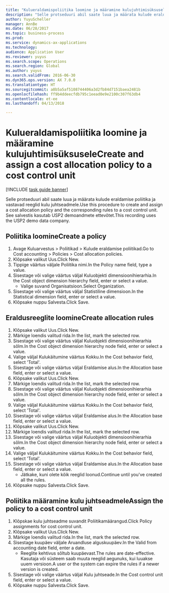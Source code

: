 ```yaml
--- 
title: "Kulueraldamispoliitika loomine ja määramine kulujuhtimisüksusele"
description: "Selle protseduuri abil saate luua ja määrata kulude eraldamise poliitika ja vastavad reeglid kulu juhtseadmele."
author: YuyuScheller
manager: AnnBe
ms.date: 06/28/2017
ms.topic: business-process
ms.prod: 
ms.service: dynamics-ax-applications
ms.technology: 
audience: Application User
ms.reviewer: yuyus
ms.search.scope: Operations
ms.search.region: Global
ms.author: yuyus
ms.search.validFrom: 2016-06-30
ms.dyn365.ops.version: AX 7.0.0
ms.translationtype: HT
ms.sourcegitcommit: a8b5a5af5108744406a3d2fb84d7151baea2481b
ms.openlocfilehash: ff9b4ddeecfdb795c1eead0e9e2100c307f63db4
ms.contentlocale: et-ee
ms.lasthandoff: 04/13/2018

---
```

# <a name="create-and-assign-a-cost-allocation-policy-to-a-cost-control-unit"></a><span data-ttu-id="57b78-103">Kulueraldamispoliitika loomine ja määramine kulujuhtimisüksusele</span><span class="sxs-lookup"><span data-stu-id="57b78-103">Create and assign a cost allocation policy to a cost control unit</span></span>

[!INCLUDE [task guide banner](../../includes/task-guide-banner.md)]

<span data-ttu-id="57b78-104">Selle protseduuri abil saate luua ja määrata kulude eraldamise poliitika ja vastavad reeglid kulu juhtseadmele.</span><span class="sxs-lookup"><span data-stu-id="57b78-104">Use this procedure to create and assign a cost allocation policy and the corresponding rules to a cost control unit.</span></span> <span data-ttu-id="57b78-105">See salvestis kasutab USP2 demoandmete ettevõtet.</span><span class="sxs-lookup"><span data-stu-id="57b78-105">This recording uses the USP2 demo data company.</span></span>


## <a name="create-a-policy"></a><span data-ttu-id="57b78-106">Poliitika loomine</span><span class="sxs-lookup"><span data-stu-id="57b78-106">Create a policy</span></span>
1. <span data-ttu-id="57b78-107">Avage Kuluarvestus > Poliitikad > Kulude eraldamise poliitikad.</span><span class="sxs-lookup"><span data-stu-id="57b78-107">Go to Cost accounting > Policies > Cost allocation policies.</span></span>
2. <span data-ttu-id="57b78-108">Klõpsake valikut Uus.</span><span class="sxs-lookup"><span data-stu-id="57b78-108">Click New.</span></span>
3. <span data-ttu-id="57b78-109">Tippige väärtus väljale Poliitika nimi.</span><span class="sxs-lookup"><span data-stu-id="57b78-109">In the Policy name field, type a value.</span></span>
4. <span data-ttu-id="57b78-110">Sisestage või valige väärtus väljal Kuluobjekti dimensioonihierarhia.</span><span class="sxs-lookup"><span data-stu-id="57b78-110">In the Cost object dimension hierarchy field, enter or select a value.</span></span>
    * <span data-ttu-id="57b78-111">Valige suvand Organisatsioon.</span><span class="sxs-lookup"><span data-stu-id="57b78-111">Select Organization.</span></span>  
5. <span data-ttu-id="57b78-112">Sisestage või valige väärtus väljal Statistiline dimensioon.</span><span class="sxs-lookup"><span data-stu-id="57b78-112">In the Statistical dimension field, enter or select a value.</span></span>
6. <span data-ttu-id="57b78-113">Klõpsake nuppu Salvesta.</span><span class="sxs-lookup"><span data-stu-id="57b78-113">Click Save.</span></span>

## <a name="create-allocation-rules"></a><span data-ttu-id="57b78-114">Eraldusreeglite loomine</span><span class="sxs-lookup"><span data-stu-id="57b78-114">Create allocation rules</span></span>
1. <span data-ttu-id="57b78-115">Klõpsake valikut Uus.</span><span class="sxs-lookup"><span data-stu-id="57b78-115">Click New.</span></span>
2. <span data-ttu-id="57b78-116">Märkige loendis valitud rida.</span><span class="sxs-lookup"><span data-stu-id="57b78-116">In the list, mark the selected row.</span></span>
3. <span data-ttu-id="57b78-117">Sisestage või valige väärtus väljal Kuluobjekti dimensioonihierarhia sõlm.</span><span class="sxs-lookup"><span data-stu-id="57b78-117">In the Cost object dimension hierarchy node field, enter or select a value.</span></span>
4. <span data-ttu-id="57b78-118">Valige väljal Kulukäitumine väärtus Kokku.</span><span class="sxs-lookup"><span data-stu-id="57b78-118">In the Cost behavior field, select 'Total'.</span></span>
5. <span data-ttu-id="57b78-119">Sisestage või valige väärtus väljal Eraldamise alus.</span><span class="sxs-lookup"><span data-stu-id="57b78-119">In the Allocation base field, enter or select a value.</span></span>
6. <span data-ttu-id="57b78-120">Klõpsake valikut Uus.</span><span class="sxs-lookup"><span data-stu-id="57b78-120">Click New.</span></span>
7. <span data-ttu-id="57b78-121">Märkige loendis valitud rida.</span><span class="sxs-lookup"><span data-stu-id="57b78-121">In the list, mark the selected row.</span></span>
8. <span data-ttu-id="57b78-122">Sisestage või valige väärtus väljal Kuluobjekti dimensioonihierarhia sõlm.</span><span class="sxs-lookup"><span data-stu-id="57b78-122">In the Cost object dimension hierarchy node field, enter or select a value.</span></span>
9. <span data-ttu-id="57b78-123">Valige väljal Kulukäitumine väärtus Kokku.</span><span class="sxs-lookup"><span data-stu-id="57b78-123">In the Cost behavior field, select 'Total'.</span></span>
10. <span data-ttu-id="57b78-124">Sisestage või valige väärtus väljal Eraldamise alus.</span><span class="sxs-lookup"><span data-stu-id="57b78-124">In the Allocation base field, enter or select a value.</span></span>
11. <span data-ttu-id="57b78-125">Klõpsake valikut Uus.</span><span class="sxs-lookup"><span data-stu-id="57b78-125">Click New.</span></span>
12. <span data-ttu-id="57b78-126">Märkige loendis valitud rida.</span><span class="sxs-lookup"><span data-stu-id="57b78-126">In the list, mark the selected row.</span></span>
13. <span data-ttu-id="57b78-127">Sisestage või valige väärtus väljal Kuluobjekti dimensioonihierarhia sõlm.</span><span class="sxs-lookup"><span data-stu-id="57b78-127">In the Cost object dimension hierarchy node field, enter or select a value.</span></span>
14. <span data-ttu-id="57b78-128">Valige väljal Kulukäitumine väärtus Kokku.</span><span class="sxs-lookup"><span data-stu-id="57b78-128">In the Cost behavior field, select 'Total'.</span></span>
15. <span data-ttu-id="57b78-129">Sisestage või valige väärtus väljal Eraldamise alus.</span><span class="sxs-lookup"><span data-stu-id="57b78-129">In the Allocation base field, enter or select a value.</span></span>
    * <span data-ttu-id="57b78-130">Jätkake, kuni olete kõik reeglid loonud.</span><span class="sxs-lookup"><span data-stu-id="57b78-130">Continue until you've created all the rules.</span></span>  
16. <span data-ttu-id="57b78-131">Klõpsake nuppu Salvesta.</span><span class="sxs-lookup"><span data-stu-id="57b78-131">Click Save.</span></span>

## <a name="assign-the-policy-to-a-cost-control-unit"></a><span data-ttu-id="57b78-132">Poliitika määramine kulu juhtseadmele</span><span class="sxs-lookup"><span data-stu-id="57b78-132">Assign the policy to a cost control unit</span></span>
1. <span data-ttu-id="57b78-133">Klõpskae kulu juhtseadme suvandit Poliitikamäärangud.</span><span class="sxs-lookup"><span data-stu-id="57b78-133">Click Policy assignments for cost control unit.</span></span>
2. <span data-ttu-id="57b78-134">Klõpsake valikut Uus.</span><span class="sxs-lookup"><span data-stu-id="57b78-134">Click New.</span></span>
3. <span data-ttu-id="57b78-135">Märkige loendis valitud rida.</span><span class="sxs-lookup"><span data-stu-id="57b78-135">In the list, mark the selected row.</span></span>
4. <span data-ttu-id="57b78-136">Sisestage kuupäev väljale Aruandluse alguskuupäev.</span><span class="sxs-lookup"><span data-stu-id="57b78-136">In the Valid from accounting date field, enter a date.</span></span>
    * <span data-ttu-id="57b78-137">Reeglite kehtivus sõltub kuupäevast.</span><span class="sxs-lookup"><span data-stu-id="57b78-137">The rules are date-effective.</span></span> <span data-ttu-id="57b78-138">Kasutaja või süsteem saab muuta reeglid aegunuks, kui luuakse uuem versioon.</span><span class="sxs-lookup"><span data-stu-id="57b78-138">A user or the system can expire the rules if a newer version is created.</span></span>  
5. <span data-ttu-id="57b78-139">Sisestage või valige väärtus väljal Kulu juhtseade.</span><span class="sxs-lookup"><span data-stu-id="57b78-139">In the Cost control unit field, enter or select a value.</span></span>
6. <span data-ttu-id="57b78-140">Klõpsake nuppu Salvesta.</span><span class="sxs-lookup"><span data-stu-id="57b78-140">Click Save.</span></span>


